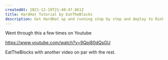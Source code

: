 ```yaml
---
createdAt: 2021-12-19T21:40:47.861Z
title: HardHat Tutorial by EatTheBlocks
description: Get HardHat up and running step by step and deploy to Rinkby
---
```

Went through this a few times on Youtube

<https://www.youtube.com/watch?v=9Qpi80dQsGU>

EatTheBlocks with another video on par with the rest.
